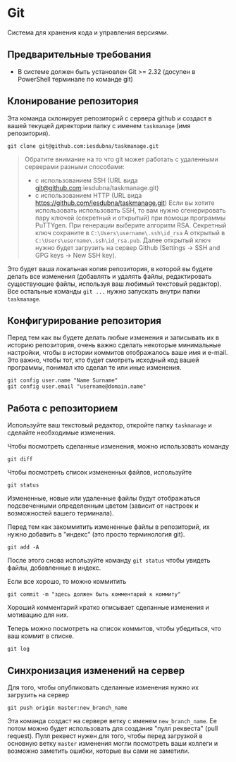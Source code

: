 # Git
Система для хранения кода и управления версиями.

## Предварительные требования
- В системе должен быть установлен Git >= 2.32 (досупен в PowerShell терминале по команде git)

## Клонирование репозитория
Эта команда склонирует репозиторий с сервера github и создаст в вашей текущей директории папку с именем `taskmanage` (имя репозитория).
```
git clone git@github.com:iesdubna/taskmanage.git
```

> Обратите внимание на то что git может работать с удаленными серверами разными способами:
> - с использованием SSH (URL вида git@github.com:iesdubna/taskmanage.git)
> - с использованием HTTP (URL вида https://github.com/iesdubna/taskmanage.git)
> Если вы хотите использовать использовать SSH, то вам нужно сгенерировать пару ключей (секретный и открытый) при помощи программы PuTTYgen. При генерации выберите алгоритм RSA. Секретный ключ сохраните в `С:\Users\username\.ssh\id_rsa` А открытый в `С:\Users\username\.ssh\id_rsa.pub`. Далее открытый ключ нужно будет загрузить на сервер Github (Settings -> SSH and GPG keys -> New SSH key).

Это будет ваша локальная копия репозитория, в которой вы будете делать все изменения (добавлять и удалять файлы, редактировать существующие файлы, используя ваш любимый текстовый редактор). Все остальные команды `git ...` нужно запускать внутри папки `taskmanage`.

## Конфигурирование репозитория
Перед тем как вы будете делать любые изменения и записывать их в историю репозитория, очень важно сделать некоторые минимальные настройки, чтобы в истории коммитов отображалось ваше имя и e-mail. Это важно, чтобы тот, кто будет смотреть исходный код вашей программы, понимал кто сделал те или иные изменения.

```
git config user.name "Name Surname"
git config user.email "username@domain.name"
```

## Работа с репозиторием

Используйте ваш текстовый редактор, откройте папку `taskmanage` и сделайте необходимые изменения.

Чтобы посмотреть сделанные изменения, можно использовать команду
```
git diff
```

Чтобы посмотреть список измененных файлов, используйте
```
git status
```
Измененные, новые или удаленные файлы будут отображаться подсвеченными определенным цветом (зависит от настроек и возможностей вашего терминала).

Перед тем как закоммитить измененные файлы в репозиторий, их нужно добавить в "индекс" (это просто терминология git).
```
git add -A
```

После этого снова используйте команду `git status` чтобы увидеть файлы, добавленные в индекс.

Если все хорошо, то можно коммитить
```
git commit -m "здесь должен быть комментарий к коммиту"
```

Хороший комментарий кратко описывает сделанные изменения и мотивацию для них.

Теперь можно посмотреть на список коммитов, чтобы убедиться, что ваш коммит в списке.
```
git log
```

## Синхронизация изменений на сервер
Для того, чтобы опубликовать сделанные изменения нужно их загрузить на сервер

```
git push origin master:new_branch_name
```
Эта команда создаст на сервере ветку с именем `new_branch_name`. Ee потом можно будет использовать для создания "пулл реквеста" (pull request). Пулл реквест нужен для того, чтобы перед загрузкой в основную ветку `master` изменения могли посмотреть ваши коллеги и возможно заметить ошибки, которые вы сами не заметили.

